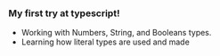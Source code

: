 ### My first try at typescript! 
- Working with Numbers, String, and Booleans types.
- Learning how literal types are used and made
